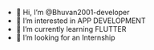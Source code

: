 - 👋 Hi, I’m @Bhuvan2001-developer
- 👀 I’m interested in APP DEVELOPMENT
- 🌱 I’m currently learning FLUTTER
- 💞️ I’m looking for an Internship


<!---
Bhuvan2001-developer/Bhuvan2001-developer is a ✨ special ✨ repository because its `README.md` (this file) appears on your GitHub profile.
You can click the Preview link to take a look at your changes.
--->
